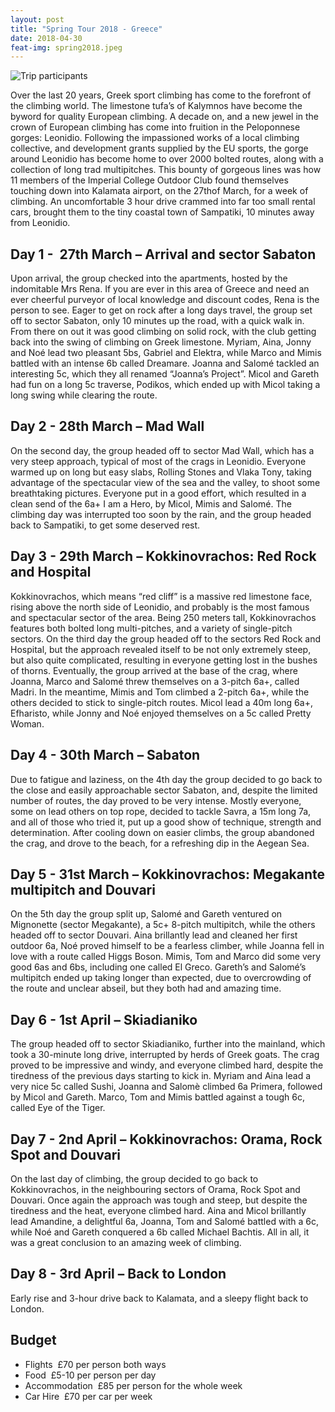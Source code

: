 ```yaml
---
layout: post
title: "Spring Tour 2018 - Greece"
date: 2018-04-30
feat-img: spring2018.jpeg
---
```


![Trip participants](../../../img/spring2018.jpeg)

Over the last 20 years, Greek sport climbing has come to the forefront of the climbing world. The limestone tufa’s of Kalymnos have become the byword for quality European climbing. A decade on, and a new jewel in the crown of European climbing has come into fruition in the Peloponnese gorges: Leonidio. Following the impassioned works of a local climbing collective, and development grants supplied by the EU sports, the gorge around Leonidio has become home to over 2000 bolted routes, along with a collection of long trad multipitches. This bounty of gorgeous lines was how 11 members of the Imperial College Outdoor Club found themselves touching down into Kalamata airport, on the 27thof March, for a week of climbing. An uncomfortable 3 hour drive crammed into far too small rental cars, brought them to the tiny coastal town of Sampatiki, 10 minutes away from Leonidio.

## Day 1 -  27th March – Arrival and sector Sabaton

Upon arrival, the group checked into the apartments, hosted by the indomitable Mrs Rena. If you are ever in this area of Greece and need an ever cheerful purveyor of local knowledge and discount codes, Rena is the person to see. Eager to get on rock after a long days travel, the group set off to sector Sabaton, only 10 minutes up the road, with a quick walk in. From there on out it was good climbing on solid rock, with the club getting back into the swing of climbing on Greek limestone. Myriam, Aina, Jonny and Noé lead two pleasant 5bs, Gabriel and Elektra, while Marco and Mimis battled with an intense 6b called Dreamare. Joanna and Salomé tackled an interesting 5c, which they all renamed “Joanna’s Project”. Micol and Gareth had fun on a long 5c traverse, Podikos, which ended up with Micol taking a long swing while clearing the route.

## Day 2 - 28th March – Mad Wall

On the second day, the group headed off to sector Mad Wall, which has a very steep approach, typical of most of the crags in Leonidio. Everyone warmed up on long but easy slabs, Rolling Stones and Vlaka Tony, taking advantage of the spectacular view of the sea and the valley, to shoot some breathtaking pictures. Everyone put in a good effort, which resulted in a clean send of the 6a+ I am a Hero, by Micol, Mimis and Salomé. The climbing day was interrupted too soon by the rain, and the group headed back to Sampatiki, to get some deserved rest.

## Day 3 - 29th March – Kokkinovrachos: Red Rock and Hospital

Kokkinovrachos, which means “red cliff” is a massive red limestone face, rising above the north side of Leonidio, and probably is the most famous and spectacular sector of the area. Being 250 meters tall, Kokkinovrachos features both bolted long multi-pitches, and a variety of single-pitch sectors. On the third day the group headed off to the sectors Red Rock and Hospital, but the approach revealed itself to be not only extremely steep, but also quite complicated, resulting in everyone getting lost in the bushes of thorns. Eventually, the group arrived at the base of the crag, where Joanna, Marco and Salomé threw themselves on a 3-pitch 6a+, called Madri. In the meantime, Mimis and Tom climbed a 2-pitch 6a+, while the others decided to stick to single-pitch routes. Micol lead a 40m long 6a+, Efharisto, while Jonny and Noé enjoyed themselves on a 5c called Pretty Woman.

## Day 4 - 30th March – Sabaton

Due to fatigue and laziness, on the 4th day the group decided to go back to the close and easily approachable sector Sabaton, and, despite the limited number of routes, the day proved to be very intense. Mostly everyone, some on lead others on top rope, decided to tackle Savra, a 15m long 7a, and all of those who tried it, put up a good show of technique, strength and determination. After cooling down on easier climbs, the group abandoned the crag, and drove to the beach, for a refreshing dip in the Aegean Sea.

## Day 5 - 31st March – Kokkinovrachos: Megakante multipitch and Douvari

On the 5th day the group split up, Salomé and Gareth ventured on Mignonette (sector Megakante), a 5c+ 8-pitch multipitch, while the others headed off to sector Douvari. Aina brillantly lead and cleaned her first  outdoor 6a, Noé proved himself to be a fearless climber, while Joanna fell in love with a route called Higgs Boson. Mimis, Tom and Marco did some very good 6as and 6bs, including one called El Greco. Gareth’s and Salomé’s multipitch ended up taking longer than expected, due to overcrowding of the route and unclear abseil, but they both had and amazing time.

## Day 6 - 1st April – Skiadianiko

The group headed off to sector Skiadianiko, further into the mainland, which took a 30-minute long drive, interrupted by herds of Greek goats. The crag proved to be impressive and windy, and everyone climbed hard, despite the tiredness of the previous days starting to kick in. Myriam and Aina lead a very nice 5c called Sushi, Joanna and Salomè climbed 6a Primera, followed by Micol and Gareth. Marco, Tom and Mimis battled against a tough 6c, called Eye of the Tiger.

## Day 7 - 2nd April – Kokkinovrachos: Orama, Rock Spot and Douvari

On the last day of climbing, the group decided to go back to Kokkinovrachos, in the neighbouring sectors of Orama, Rock Spot and Douvari. Once again the approach was tough and steep, but despite the tiredness and the heat, everyone climbed hard. Aina and Micol brillantly lead Amandine, a delightful 6a, Joanna, Tom and Salomé battled with a 6c, while Noé and Gareth conquered a 6b called Michael Bachtis. All in all, it was a great conclusion to an amazing week of climbing.

## Day 8 - 3rd April – Back to London

Early rise and 3-hour drive back to Kalamata, and a sleepy flight back to London.

## Budget

* Flights  £70 per person both ways
* Food  £5-10 per person per day
* Accommodation  £85 per person for the whole week
* Car Hire  £70 per car per week

